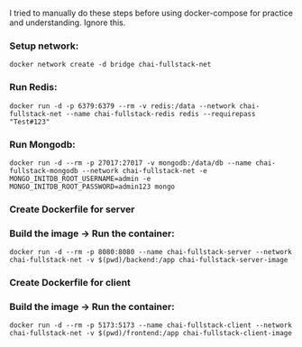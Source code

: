 I tried to manually do these steps before using docker-compose for practice and understanding. Ignore this.

### Setup network:

```
docker network create -d bridge chai-fullstack-net
```

### Run Redis:

``` 
docker run -d -p 6379:6379 --rm -v redis:/data --network chai-fullstack-net --name chai-fullstack-redis redis --requirepass "Test#123" 
```

### Run Mongodb:

```
docker run -d --rm -p 27017:27017 -v mongodb:/data/db --name chai-fullstack-mongodb --network chai-fullstack-net -e MONGO_INITDB_ROOT_USERNAME=admin -e MONGO_INITDB_ROOT_PASSWORD=admin123 mongo
```

### Create Dockerfile for server

### Build the image -> Run the container:

```
docker run -d --rm -p 8080:8080 --name chai-fullstack-server --network chai-fullstack-net -v $(pwd)/backend:/app chai-fullstack-server-image
```

### Create Dockerfile for client

### Build the image -> Run the container:

```
docker run -d --rm -p 5173:5173 --name chai-fullstack-client --network chai-fullstack-net -v $(pwd)/frontend:/app chai-fullstack-client-image
```